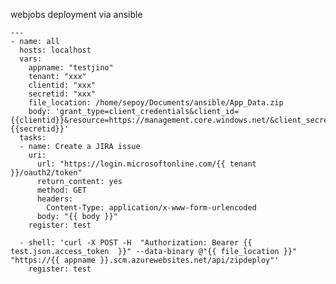  webjobs deployment via ansible
 
    ---
    - name: all
      hosts: localhost
      vars:
        appname: "testjino"
        tenant: "xxx"
        clientid: "xxx"
        secretid: "xxx"
        file_location: /home/sepoy/Documents/ansible/App_Data.zip
        body: 'grant_type=client_credentials&client_id={{clientid}}&resource=https://management.core.windows.net/&client_secret={{secretid}}'
      tasks:
      - name: Create a JIRA issue
        uri:
          url: "https://login.microsoftonline.com/{{ tenant }}/oauth2/token"
          return_content: yes
          method: GET
          headers:
            Content-Type: application/x-www-form-urlencoded
          body: "{{ body }}"
        register: test

      - shell: 'curl -X POST -H  "Authorization: Bearer {{ test.json.access_token  }}" --data-binary @"{{ file_location }}" "https://{{ appname }}.scm.azurewebsites.net/api/zipdeploy"'
        register: test
